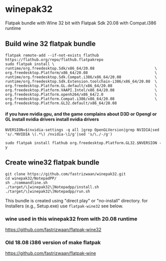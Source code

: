 # winepak32
Flatpak bundle with Wine 32 bit with Flatpak Sdk 20.08 with Compat.i386 runtime

## Build wine 32 flatpak bundle
```
flatpak remote-add --if-not-exists flathub https://flathub.org/repo/flathub.flatpakrepo
sudo flatpak install \
runtime/org.freedesktop.Sdk/x86_64/20.08                           \
org.freedesktop.Platform/x86_64/20.08                              \
runtime/org.freedesktop.Sdk.Compat.i386/x86_64/20.08               \
runtime/org.freedesktop.Sdk.Extension.toolchain-i386/x86_64/20.08  \
org.freedesktop.Platform.GL.default/x86_64/20.08                   \
org.freedesktop.Platform.VAAPI.Intel/x86_64/20.08                  \
org.freedesktop.Platform.openh264/x86_64/2.0                       \
org.freedesktop.Platform.Compat.i386/x86_64/20.08                  \
org.freedesktop.Platform.GL32.default/x86_64/20.08

```
#### if you have nvidia gpu, and the game complains about D3D or Opengl or GL install nvidia drivers install nvidia drivers 
```
NVERSION=$(nvidia-settings -q all |grep OpenGLVersion|grep NVIDIA|sed 's/.*NVIDIA \(.*\) /nvidia-\1/g'|sed 's/\./-/g')

sudo flatpak install flathub org.freedesktop.Platform.GL32.$NVERSION -y
```

## Create wine32 flatpak bundle
```
git clone https://github.com/fastrizwaan/winepak32.git
cd winepak32/NotepadPP/
sh ./commandline.sh 
./target/\[winepak32\]Notepadpp/install.sh 
./target/\[winepak32\]Notepadpp/run.sh 
```
This bundle is created using "direct play" or "no-install" directory. for Installers (e.g., Setup.exe) use `flatpak-wine32` see below.

### wine used in this winepak32 from with 20.08 runtime
https://github.com/fastrizwaan/flatpak-wine32

### Old 18.08 i386 version of make flatpak
https://github.com/fastrizwaan/flatpak-wine 

